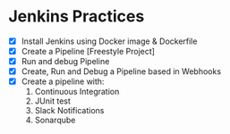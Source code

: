# Jenkins Practices
- [x] Install Jenkins using Docker image & Dockerfile
- [x] Create a Pipeline [Freestyle Project]
- [x] Run and debug Pipeline
- [x] Create, Run and Debug a Pipeline based in Webhooks
- [x] Create a pipeline with:
	1. Continuous Integration
	2. JUnit test
	3. Slack Notifications
	4. Sonarqube
